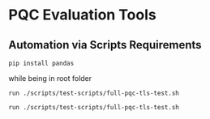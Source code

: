 # PQC Evaluation Tools <!-- omit from toc --> 

## Automation via Scripts Requirements

```
pip install pandas
```
while being in root folder 
```
run ./scripts/test-scripts/full-pqc-tls-test.sh
```

```
run ./scripts/test-scripts/full-pqc-tls-test.sh
```